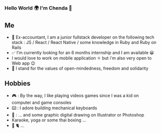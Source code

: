 ### Hello World 🌍 I'm Chenda 👋

## Me 
- 🧮 Ex-accountant, I am a junior fullstack developer on the following tech stack : JS / React / React Native / some knowledge in Ruby and Ruby on Rails
- ✅ I’m currently looking for an 6 months internship and I am available :grinning:
- I would love to work on mobile application ⚛️ but i'm also very open to Web app 😉
- :purple_heart: I stand for the values of open-mindedness, freedom and solidarity

## Hobbies
- 🎮 : By the way, I like playing videos games since I was a kid on computer and game consoles
- ⌨️ : I adore building mechanical keyboards 
- 🎨 : ... and some graphic digital drawing on Illustrator or Photoshop
- Karaoke, yoga or some thai boxing ...
- 🦖 🐈 ...



